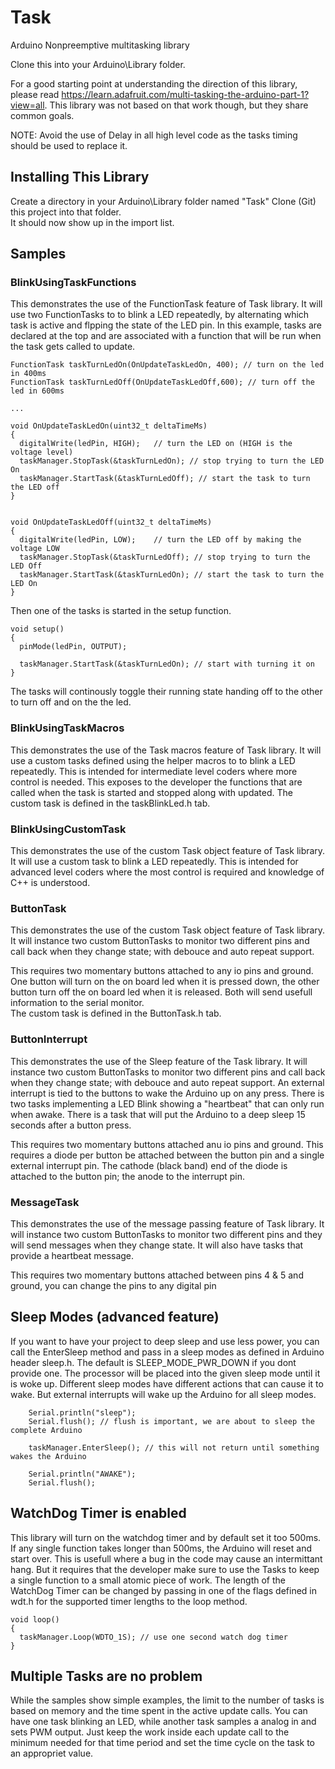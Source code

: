 # Task

Arduino Nonpreemptive multitasking library

Clone this into your Arduino\Library folder.

For a good starting point at understanding the direction of this library, please read https://learn.adafruit.com/multi-tasking-the-arduino-part-1?view=all.
This library was not based on that work though, but they share common goals.

NOTE: Avoid the use of Delay in all high level code as the tasks timing should be used to replace it.

## Installing This Library
Create a directory in your Arduino\Library folder named "Task"
Clone (Git) this project into that folder.  
It should now show up in the import list.

## Samples
### BlinkUsingTaskFunctions
This demonstrates the use of the FunctionTask feature of Task library. It will use two FunctionTasks to to blink a LED repeatedly, by alternating which task is active and flpping the state of the LED pin.
In this example, tasks are declared at the top and are associated with a function that will be run when the task gets called to update.

```
FunctionTask taskTurnLedOn(OnUpdateTaskLedOn, 400); // turn on the led in 400ms
FunctionTask taskTurnLedOff(OnUpdateTaskLedOff,600); // turn off the led in 600ms

...

void OnUpdateTaskLedOn(uint32_t deltaTimeMs)
{
  digitalWrite(ledPin, HIGH);   // turn the LED on (HIGH is the voltage level)
  taskManager.StopTask(&taskTurnLedOn); // stop trying to turn the LED On
  taskManager.StartTask(&taskTurnLedOff); // start the task to turn the LED off
}


void OnUpdateTaskLedOff(uint32_t deltaTimeMs)
{
  digitalWrite(ledPin, LOW);    // turn the LED off by making the voltage LOW
  taskManager.StopTask(&taskTurnLedOff); // stop trying to turn the LED Off
  taskManager.StartTask(&taskTurnLedOn); // start the task to turn the LED On
}
```
Then one of the tasks is started in the setup function.

```
void setup()
{
  pinMode(ledPin, OUTPUT);
  
  taskManager.StartTask(&taskTurnLedOn); // start with turning it on
}
```
The tasks will continously toggle their running state handing off to the other to turn off and on the the led.

### BlinkUsingTaskMacros
This demonstrates the use of the Task macros feature of Task library. It will use a custom tasks defined using the helper macros to to blink a LED repeatedly.
This is intended for intermediate level coders where more control is needed.  This exposes to the developer the functions that are called when the task is started and stopped along with updated.
The custom task is defined in the taskBlinkLed.h tab.

### BlinkUsingCustomTask
This demonstrates the use of the custom Task object feature of Task library. It will use a custom task to blink a LED repeatedly.
This is intended for advanced level coders where the most control is required and knowledge of C++ is understood.

### ButtonTask
This demonstrates the use of the custom Task object feature of Task library.  
It will instance two custom ButtonTasks to monitor two different pins and call back when they change state; with debouce and auto repeat support.  

This requires two momentary buttons attached to any io pins and ground. One button will turn on the on board led when it is pressed down, the other button turn off the on board led when it is released. Both will send usefull information to the serial monitor.  
The custom task is defined in the ButtonTask.h tab.

### ButtonInterrupt
This demonstrates the use of the Sleep feature of the Task library.
It will instance two custom ButtonTasks to monitor two different pins and call back when they change state; with debouce and auto repeat support.
An external interrupt is tied to the buttons to wake the Arduino up on any press.
There is two tasks implementing a LED Blink showing a "heartbeat" that can only run when awake.
There is a task that will put the Arduino to a deep sleep 15 seconds after a button press.

This requires two momentary buttons attached anu io pins and ground.
This requires a diode per button be attached between the button pin and a single external interrupt pin.  The cathode (black band) end of the diode is attached to the button pin; the anode to the interrupt pin.

### MessageTask
This demonstrates the use of the message passing feature of Task library.
It will instance two custom ButtonTasks to monitor two different pins and they will send messages when they change state. It will also have tasks that provide a heartbeat message.

This requires two momentary buttons attached between pins 4 & 5 and ground, you can change the pins to any digital pin 

## Sleep Modes (advanced feature)
If you want to have your project to deep sleep and use less power, you can call the EnterSleep method and pass in a sleep modes as defined in Arduino header sleep.h. The default is SLEEP_MODE_PWR_DOWN if you dont provide one. 
The processor will be placed into the given sleep mode until it is woke up.  Different sleep modes have different actions that can cause it to wake.  But external interrupts will wake up the Arduino for all sleep modes.  

```
    Serial.println("sleep");
    Serial.flush(); // flush is important, we are about to sleep the complete Arduino

    taskManager.EnterSleep(); // this will not return until something wakes the Arduino

    Serial.println("AWAKE");
    Serial.flush(); 
```

## WatchDog Timer is enabled
This library will turn on the watchdog timer and by default set it too 500ms.  If any single function takes longer than 500ms, the Arduino will reset and start over.
This is usefull where a bug in the code may cause an intermittant hang.  But it requires that the developer make sure to use the Tasks to keep a single function to a small atomic piece of work.
The length of the WatchDog Timer can be changed by passing in one of the flags defined in wdt.h for the supported timer lengths to the loop method.

```
void loop()  
{  
  taskManager.Loop(WDTO_1S); // use one second watch dog timer  
}  
```

## Multiple Tasks are no problem
While the samples show simple examples, the limit to the number of tasks is based on memory and the time spent in the active update calls.
You can have one task blinking an LED, while another task samples a analog in and sets PWM output.  Just keep the work inside each update call to the minimum needed for that time period and set the time cycle on the task to an appropriet value.
